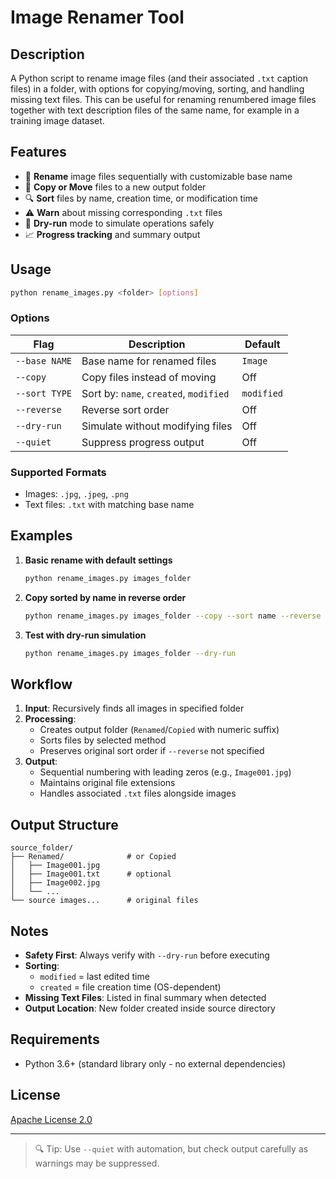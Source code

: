 # Image Renamer Tool

## Description
A Python script to rename image files (and their associated `.txt` caption files) in a folder, with options for copying/moving, sorting, and handling missing text files. This can be useful for renaming renumbered image files together with text description files of the same name, for example in a training image dataset.

## Features
- 🔄 **Rename** image files sequentially with customizable base name
- 📁 **Copy or Move** files to a new output folder
- 🔍 **Sort** files by name, creation time, or modification time
- ⚠️ **Warn** about missing corresponding `.txt` files
- 🧪 **Dry-run** mode to simulate operations safely
- 📈 **Progress tracking** and summary output

## Usage
```bash
python rename_images.py <folder> [options]
```

### Options
| Flag          | Description                          | Default |
|---------------|--------------------------------------|---------|
| `--base NAME` | Base name for renamed files          | `Image` |
| `--copy`      | Copy files instead of moving         | Off     |
| `--sort TYPE` | Sort by: `name`, `created`, `modified` | `modified` |
| `--reverse`   | Reverse sort order                   | Off     |
| `--dry-run`   | Simulate without modifying files     | Off     |
| `--quiet`     | Suppress progress output             | Off     |

### Supported Formats
- Images: `.jpg`, `.jpeg`, `.png`
- Text files: `.txt` with matching base name

## Examples
1. **Basic rename with default settings**
   ```bash
   python rename_images.py images_folder
   ```

2. **Copy sorted by name in reverse order**
   ```bash
   python rename_images.py images_folder --copy --sort name --reverse
   ```

3. **Test with dry-run simulation**
   ```bash
   python rename_images.py images_folder --dry-run
   ```

## Workflow
1. **Input**: Recursively finds all images in specified folder
2. **Processing**:
   - Creates output folder (`Renamed`/`Copied` with numeric suffix)
   - Sorts files by selected method
   - Preserves original sort order if `--reverse` not specified
3. **Output**:
   - Sequential numbering with leading zeros (e.g., `Image001.jpg`)
   - Maintains original file extensions
   - Handles associated `.txt` files alongside images

## Output Structure
```
source_folder/
├── Renamed/              # or Copied
│   ├── Image001.jpg
│   ├── Image001.txt      # optional
│   ├── Image002.jpg
│   └── ...
└── source images...      # original files
```

## Notes
- **Safety First**: Always verify with `--dry-run` before executing
- **Sorting**: 
  - `modified` = last edited time
  - `created` = file creation time (OS-dependent)
- **Missing Text Files**: Listed in final summary when detected
- **Output Location**: New folder created inside source directory

## Requirements
- Python 3.6+ (standard library only - no external dependencies)

## License
[Apache License 2.0](https://www.apache.org/licenses/LICENSE-2.0)

---

> 🔍 Tip: Use `--quiet` with automation, but check output carefully as warnings may be suppressed.
